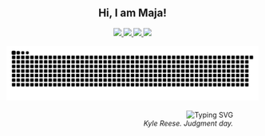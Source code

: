 <div align="center">
  <h2>Hi, I am Maja!</h2>
</div>

<div align="center">
  <a href="https://hr.linkedin.com/in/majahorzic" target="_blank">
    <img src="https://img.shields.io/badge/-LinkedIn-%230077B5?style=for-the-badge&logo=linkedin&logoColor=white">
  </a>
  <a href="https://lemaja.notion.site/portfolio" target="_blank">
    <img src="https://img.shields.io/badge/-Notion-%23000000?style=for-the-badge&logo=notion&logoColor=white">
  </a>
  <a href="mailto:majalemaja@protonmail.com">
    <img src="https://img.shields.io/badge/-ProtonMail-%238B89CC?style=for-the-badge&logo=protonmail&logoColor=white">
  </a>
  <a href="mailto:majahorzic@gmail.com">
    <img src="https://img.shields.io/badge/-Gmail-%23EA4335?style=for-the-badge&logo=gmail&logoColor=white">
  </a>
</div>

<br>

<div align="center">
  <img src="https://github.com/Cordycepsers/Cordycepsers/blob/output/github-contribution-grid-snake.svg" alt="Snake animation">
</div>

<br>

<div align="center">
  <div style="width: 80%; margin: 0 auto; text-align: right;">
    <img src="https://readme-typing-svg.herokuapp.com?font=Georgia&size=18&duration=6000&pause=1000&color=000000&vCenter=true&width=435&lines=%22The+future%27s+not+set%2E+There%27s+no+fate+but+what+we+make+for+ourselves%2E%22" alt="Typing SVG" />
    <br>
    <i>Kyle Reese. Judgment day.</i>
  </div>
</div>
